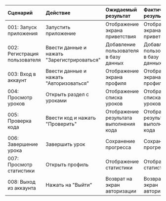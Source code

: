 |Сценарий|Действие|Ожидаемый результат|Фактический результат|Оценка|
|:---|:---|:---|:---|:---|
|001: Запуск приложения|Запустить приложение|Отображение экрана приветствия|Отображение экрана приветствия|Тест пройден|
|002: Регистрация пользователя|Ввести данные и нажать "Зарегистрироваться"|Добавление пользователя в базу данных|Добавление пользователя в базу данных|Тест пройден|
|003: Вход в аккаунт|Ввести данные и нажать "Авторизоваться"|Отображение экрана профиля|Отображение экрана профиля|Тест пройден|
|004: Просмотр уроков|Открыть раздел с уроками|Отображение списка уроков|Отображение списка уроков|Тест пройден|
|005: Проверка кода|Ввести код и нажать "Проверить"|Отображение результата выполнения кода|Отображение результата выполнения кода|Тест пройден|
|006: Завершение урока|Завершить урок|Сохранение прогресса|Сохранение прогресса|Тест пройден|
|007: Просмотр статистики|Открыть профиль|Отображение статистики|Отображение статистики|Тест пройден|
|008: Выход из аккаунта|Нажать на "Выйти"|Возврат на экран авторизации|Возврат на экран авторизации|Тест пройден|